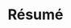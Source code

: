---
layout: page
title: Résumé
permalink: resume/
# redirect_from: /resume/
redirect_to: /assets/pdf/maharshi-resume.pdf
nav: true
nav_order: 5
---